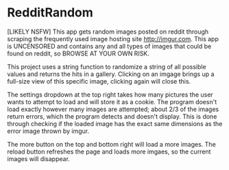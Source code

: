 # RedditRandom
[LIKELY NSFW] This app gets random images posted on reddit through scraping the frequently used image hosting site http://imgur.com.  This app is UNCENSORED and contains any and all types of images that could be found on reddit, so BROWSE AT YOUR OWN RISK.

This project uses a string function to randomize a string of all possible values and returns the hits in a gallery.  Clicking on an imgage brings up a full-size view of this specific image, clicking again will close this.  

The settings dropdown at the top right takes how many pictures the user wants to attempt to load and will store it as a cookie.  The program doesn't load exactly however many images are attempted; about 2/3 of the images return errors, which the program detects and doesn't display.  This is done through checking if the loaded image has the exact same dimensions as the error image thrown by imgur.

The more button on the top and bottom right will load a more images.  The reload button refreshes the page and loads more imgaes, so the current images will disappear.
